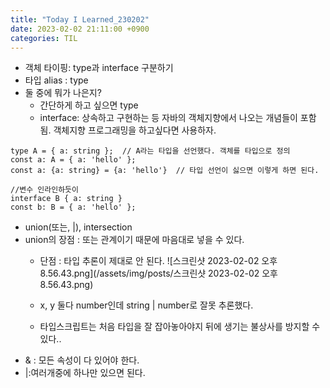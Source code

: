 ```yaml
---
title: "Today I Learned_230202"
date: 2023-02-02 21:11:00 +0900
categories: TIL
---
```

- 객체 타이핑: type과 interface 구분하기
- 타입 alias : type
- 둘 중에 뭐가 나은지?
    - 간단하게 하고 싶으면 type
    - interface: 상속하고 구현하는 등 자바의 객체지향에서 나오는 개념들이 포함됨. 객체지향 프로그래밍을 하고싶다면 사용하자.

```tsx
type A = { a: string };  // A라는 타입을 선언했다. 객체를 타입으로 정의
const a: A = { a: 'hello' };
const a: {a: string} = {a: 'hello'}  // 타입 선언이 싫으면 이렇게 하면 된다.

//변수 인라인하듯이
interface B { a: string }
const b: B = { a: 'hello' };
```

- union(또는, &#124;), intersection
- union의 장점 : 또는 관계이기 때문에 마음대로 넣을 수 있다.
    - 단점 : 타입 추론이 제대로 안 된다.
        ![스크린샷 2023-02-02 오후 8.56.43.png](/assets/img/posts/스크린샷 2023-02-02 오후 8.56.43.png)
        
    - x, y 둘다 number인데 string &#124; number로 잘못 추론했다.
    - 타입스크립트는 처음 타입을 잘 잡아놓아야지 뒤에 생기는 불상사를 방지할 수 있다..
- & : 모든 속성이 다 있어야 한다.
- &#124;:여러개중에 하나만 있으면 된다.
